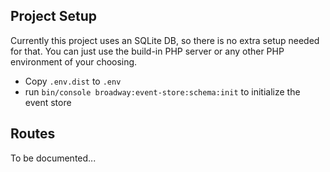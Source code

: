 ## Project Setup

Currently this project uses an SQLite DB, so there is no extra setup needed for that.
You can just use the build-in PHP server or any other PHP environment of your choosing.


- Copy `.env.dist` to `.env`
- run `bin/console broadway:event-store:schema:init` to initialize the event store

## Routes

To be documented...
